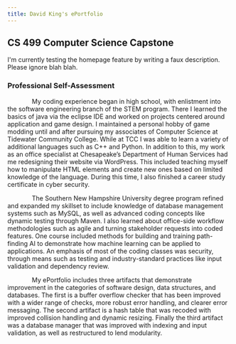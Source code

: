 ```yaml
---
title: David King's ePortfolio
---
```


## CS 499 Computer Science Capstone

I'm currently testing the homepage feature by writing a faux description. Please ignore blah blah.

### Professional Self-Assessment

<p style="text-indent: 55px;">
My coding experience began in high school, with enlistment into the software engineering branch of the STEM program. There I learned the basics of java via the eclipse IDE and worked on projects centered around application and game design. I maintained a personal hobby of game modding until and after pursuing my associates of Computer Science at Tidewater Community College. While at TCC I was able to learn a variety of additional languages such as C++ and Python. In addition to this, my work as an office specialist at Chesapeake’s Department of Human Services had me redesigning their website via WordPress. This included teaching myself how to manipulate HTML elements and create new ones based on limited knowledge of the language. During this time, I also finished a career study certificate in cyber security.

<p style="text-indent: 55px;">
The Southern New Hampshire University degree program refined and expanded my skillset to include knowledge of database management systems such as MySQL, as well as advanced coding concepts like dynamic testing through Maven. I also learned about office-side workflow methodologies such as agile and turning stakeholder requests into coded features. One course included methods for building and training path-finding AI to demonstrate how machine learning can be applied to applications. An emphasis of most of the coding classes was security, through means such as testing and industry-standard practices like input validation and dependency review.

<p style="text-indent: 55px;">
My ePortfolio includes three artifacts that demonstrate improvement in the categories of software design, data structures, and databases. The first is a buffer overflow checker that has been improved with a wider range of checks, more robust error handling, and clearer error messaging. The second artifact is a hash table that was recoded with improved collision handling and dynamic resizing. Finally the third artifact was a database manager that was improved with indexing and input validation, as well as restructured to lend modularity.

